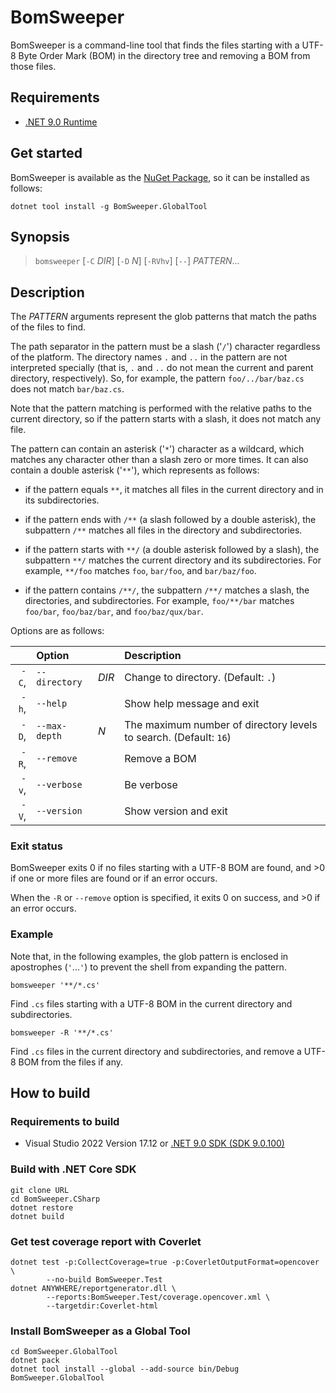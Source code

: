 # BomSweeper

BomSweeper is a command-line tool that finds the files starting with a UTF-8
Byte Order Mark (BOM) in the directory tree and removing a BOM from those files.

## Requirements

- [.NET 9.0 Runtime][dotnet-core-runtime]

## Get started

BomSweeper is available as the [NuGet Package][bomsweeper.globaltool],
so it can be installed as follows:

```plaintext
dotnet tool install -g BomSweeper.GlobalTool
```

## Synopsis

> `bomsweeper` [`-C` _DIR_] [`-D` _N_] [`-RVhv`] [`--`] _PATTERN_...

## Description

The _PATTERN_ arguments represent the glob patterns that match
the paths of the files to find.

The path separator in the pattern must be a slash ('`/`') character
regardless of the platform. The directory names `.` and `..` in the pattern
are not interpreted specially (that is, `.` and `..` do not mean the current
and parent directory, respectively). So, for example, the pattern
`foo/../bar/baz.cs` does not match `bar/baz.cs`.

Note that the pattern matching is performed with the relative paths to the
current directory, so if the pattern starts with a slash, it does not match
any file.

The pattern can contain an asterisk ('`*`') character as a wildcard, which
matches any character other than a slash zero or more times. It can also
contain a double asterisk ('`**`'), which represents as follows:

- if the pattern equals `**`, it matches all files in the current directory
  and in its subdirectories.

- if the pattern ends with `/**` (a slash followed by a double asterisk), the
  subpattern `/**` matches all files in the directory and subdirectories.

- if the pattern starts with `**/` (a double asterisk followed by a slash),
  the subpattern `**/` matches the current directory and its subdirectories.
  For example, `**/foo` matches `foo`, `bar/foo`, and `bar/baz/foo`.

- if the pattern contains `/**/`, the subpattern `/**/` matches a slash,
  the directories, and subdirectories. For example, `foo/**/bar` matches
  `foo/bar`, `foo/baz/bar`, and `foo/baz/qux/bar`.

Options are as follows:

| | Option | | Description |
|---:|:---|:---|:---|
| `-C`, | `--directory` | _DIR_ | Change to directory. (Default: `.`) |
| `-h`, | `--help` | | Show help message and exit |
| `-D`, | `--max-depth` | _N_ | The maximum number of directory levels to search. (Default: `16`) |
| `-R`, | `--remove` | | Remove a BOM |
| `-v`, | `--verbose` | | Be verbose |
| `-V`, | `--version` | | Show version and exit |

### Exit status

BomSweeper exits 0 if no files starting with a UTF-8 BOM are found, and &gt;0 if
one or more files are found or if an error occurs.

When the `-R` or `--remove` option is specified, it exits 0 on success, and
&gt;0 if an error occurs.

### Example

Note that, in the following examples, the glob pattern is enclosed in
apostrophes (`'`...`'`) to prevent the shell from expanding the pattern.

```plaintext
bomsweeper '**/*.cs'
```

Find `.cs` files starting with a UTF-8 BOM in the current directory and
subdirectories.

```plaintext
bomsweeper -R '**/*.cs'
```

Find `.cs` files in the current directory and subdirectories, and remove a UTF-8
BOM from the files if any.

## How to build

### Requirements to build

- Visual Studio 2022 Version 17.12 or [.NET 9.0 SDK (SDK 9.0.100)][dotnet-core-sdk]

### Build with .NET Core SDK

```plaintext
git clone URL
cd BomSweeper.CSharp
dotnet restore
dotnet build
```

### Get test coverage report with Coverlet

```plaintext
dotnet test -p:CollectCoverage=true -p:CoverletOutputFormat=opencover \
        --no-build BomSweeper.Test
dotnet ANYWHERE/reportgenerator.dll \
        --reports:BomSweeper.Test/coverage.opencover.xml \
        --targetdir:Coverlet-html
```

### Install BomSweeper as a Global Tool

```plaintext
cd BomSweeper.GlobalTool
dotnet pack
dotnet tool install --global --add-source bin/Debug BomSweeper.GlobalTool
```

[dotnet-core-sdk]: https://dotnet.microsoft.com/en-us/download/dotnet/9.0
[dotnet-core-runtime]: https://dotnet.microsoft.com/en-us/download/dotnet/9.0
[bomsweeper.globaltool]: https://www.nuget.org/packages/BomSweeper.GlobalTool/

